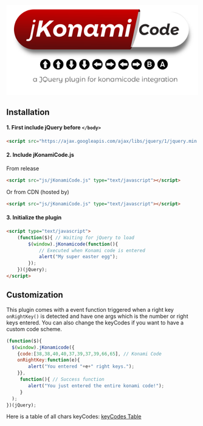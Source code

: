 <p align="center">
<img src="./jkonamicode.png">
</p>

## Installation
#### 1. First include jQuery before `</body>`
```html
<script src="https://ajax.googleapis.com/ajax/libs/jquery/1/jquery.min.js" type="text/javascript"></script>
```

#### 2. Include jKonamiCode.js
From release
```html
<script src="js/jKonamiCode.js" type="text/javascript"></script>
```
Or from CDN (hosted by)
```html
<script src="js/jKonamiCode.js" type="text/javascript"></script>
```
#### 3. Initialize the plugin
```html
<script type="text/javascript">
    (function($){ // Waiting for jQuery to load
        $(window).jKonamicode(function(){
            // Executed when Konami code is entered
            alert("My super easter egg");
        });
    })(jQuery);
</script>
```

## Customization
This plugin comes with a event function triggered when a right key `onRightKey()` is detected and have one args which is the number or right keys entered.
You can also change the keyCodes if you want to have a custom code scheme.
```javascript
(function($){
  $(window).jKonamicode({
    {code:[38,38,40,40,37,39,37,39,66,65], // Konami Code
    onRightKey:function(e){
        alert("You entered "+e+" right keys.");
    }},
     function(){ // Success function
        alert("You just entered the entire konami code!");
     }
  );
})(jQuery);
```
Here is a table of all chars keyCodes: [keyCodes Table](https://www.cambiaresearch.com/articles/15/javascript-char-codes-key-codes)